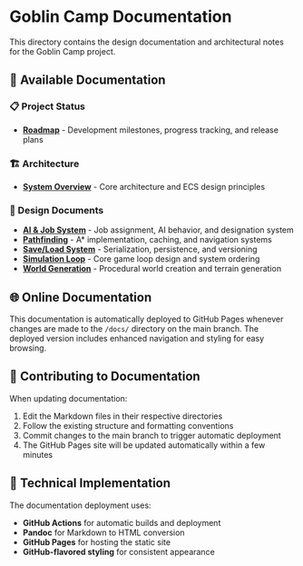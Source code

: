 # Goblin Camp Documentation

This directory contains the design documentation and architectural notes for the Goblin Camp project.

## 📖 Available Documentation

### 📋 Project Status
- **[Roadmap](roadmap.md)** - Development milestones, progress tracking, and release plans

### 🏗️ Architecture
- **[System Overview](architecture/01_overview.md)** - Core architecture and ECS design principles

### 🎨 Design Documents
- **[AI & Job System](design/ai_jobs.md)** - Job assignment, AI behavior, and designation system
- **[Pathfinding](design/pathfinding.md)** - A* implementation, caching, and navigation systems
- **[Save/Load System](design/save_load.md)** - Serialization, persistence, and versioning
- **[Simulation Loop](design/sim_loop.md)** - Core game loop design and system ordering
- **[World Generation](design/worldgen.md)** - Procedural world creation and terrain generation

## 🌐 Online Documentation

This documentation is automatically deployed to GitHub Pages whenever changes are made to the `/docs/` directory on the main branch. The deployed version includes enhanced navigation and styling for easy browsing.

## 📝 Contributing to Documentation

When updating documentation:
1. Edit the Markdown files in their respective directories
2. Follow the existing structure and formatting conventions
3. Commit changes to the main branch to trigger automatic deployment
4. The GitHub Pages site will be updated automatically within a few minutes

## 🔧 Technical Implementation

The documentation deployment uses:
- **GitHub Actions** for automatic builds and deployment
- **Pandoc** for Markdown to HTML conversion
- **GitHub Pages** for hosting the static site
- **GitHub-flavored styling** for consistent appearance